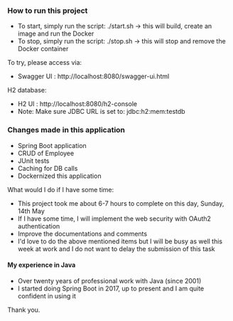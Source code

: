 ### How to run this project

- To start, simply run the script: ./start.sh ->  this will build, create an image and run the Docker
- To stop, simply run the script: ./stop.sh -> this will stop and remove the Docker container

To try, please access via: 
- Swagger UI : http://localhost:8080/swagger-ui.html

H2 database:
- H2 UI : http://localhost:8080/h2-console
- Note: Make sure JDBC URL is set to: 
  jdbc:h2:mem:testdb


### Changes made in this application
- Spring Boot application
- CRUD of Employee
- JUnit tests
- Caching for DB calls
- Dockernized this application

What would I do if I have some time:
- This project took me about 6-7 hours to complete on this day, Sunday, 14th May 
- If I have some time, I will implement the web security with OAuth2 authentication
- Improve the documentations and comments
- I'd love to  do the above mentioned items but I will be busy as well this week at work and I do not want to delay the submission of this task


#### My experience in Java

- Over twenty years of professional work with Java (since 2001)
- I started doing Spring Boot in 2017, up to present and I am quite confident in using it

Thank you.

